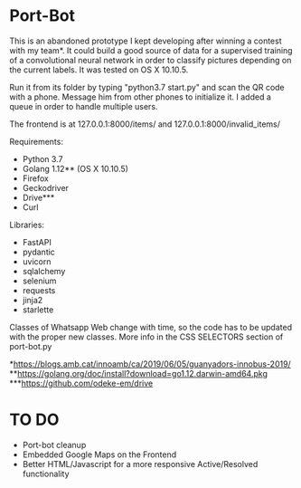 # Port-Bot

This is an abandoned prototype I kept developing after winning a contest with my team*. It could build a good source of data for a supervised training of a convolutional neural network in order to classify pictures depending on the current labels. It was tested on OS X 10.10.5. 

Run it from its folder by typing "python3.7 start.py" and scan the QR code with a phone. Message him from other phones to initialize it. I added a queue in order to handle multiple users.

The frontend is at 127.0.0.1:8000/items/ and 127.0.0.1:8000/invalid_items/

Requirements:
 - Python 3.7
 - Golang 1.12** (OS X 10.10.5)
 - Firefox
 - Geckodriver
 - Drive***
 - Curl
 
Libraries:
 - FastAPI
 - pydantic
 - uvicorn
 - sqlalchemy
 - selenium
 - requests
 - jinja2
 - starlette


Classes of Whatsapp Web change with time, so the code has to be updated with the proper new classes. More info in the CSS SELECTORS section of port-bot.py

*https://blogs.amb.cat/innoamb/ca/2019/06/05/guanyadors-innobus-2019/  
**https://golang.org/doc/install?download=go1.12.darwin-amd64.pkg  
***https://github.com/odeke-em/drive  
  
  
# TO DO

* Port-bot cleanup
* Embedded Google Maps on the Frontend
* Better HTML/Javascript for a more responsive Active/Resolved functionality
